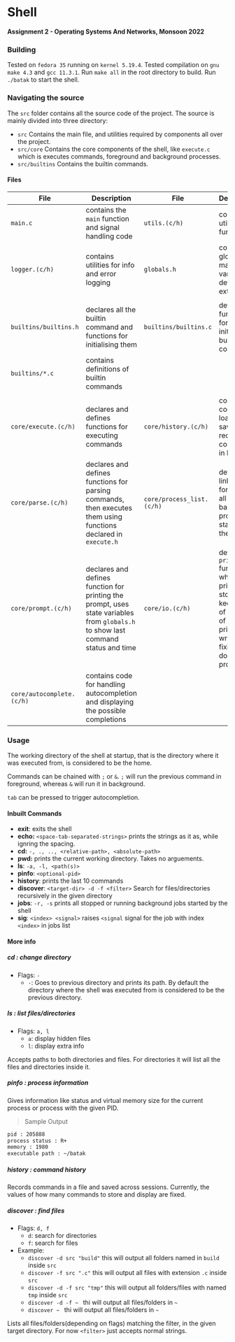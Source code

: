 # Shell

**Assignment 2 - Operating Systems And Networks, Monsoon 2022**

### Building

Tested on `fedora 35` running on `kernel 5.19.4`. Tested compilation on `gnu make 4.3` and `gcc 11.3.1`. Run `make all` in the root directory to build. Run `./batak` to start the shell.

### Navigating the source

The `src` folder contains all the source code of the project. The source is mainly divided into three directory:

- `src` Contains the main file, and utilities required by components all over the project.
- `src/core` Contains the core components of the shell, like `execute.c` which is executes commands, foreground and background processes.
- `src/builtins` Contains the builtin commands.

#### Files

| File | Description    | File    | Description    |
|---------------- | --------------- | --------------- | --------------- |
| `main.c`    | contains the `main` function and signal handling code    | `utils.(c/h)`    | contains utility functions    |
| `logger.(c/h)`    | contains utilities for info and error logging   | `globals.h`   | contains global macros and variables, defined by extern   |
| | | | |
| `builtins/builtins.h`    | declares all the builtin command and functions for initialising them    | `builtins/builtins.c`    | defines functions for initialising builtin commands    |
| `builtins/*.c`    | contains definitions of builtin commands    |     |     |
| | | | |
| `core/execute.(c/h)`    | declares and defines functions for executing commands    |  `core/history.(c/h)`   |  contains code for loading, saving and recording commands in history   |
| `core/parse.(c/h)`    | declares and defines functions for parsing commands, then executes them using functions declared in `execute.h`    |  `core/process_list.(c/h)`   |  defines a linked list for storing all the background processes started by the shell   |
| `core/prompt.(c/h)` | declares and defines function for printing the prompt, uses state variables from `globals.h` to show last command status and time | `core/io.(c/h)` | defines a `print` function which prints to stdout and keeps track of number of lines printed, written for fixing the double prompt bug |
| `core/autocomplete.(c/h)` | contains code for handling autocompletion and displaying the possible completions | | |


### Usage

The working directory of the shell at startup, that is the directory where it was executed from, is considered to be the home.

Commands can be chained with `;` or `&`. `;` will run the previous command in foreground, whereas `&` will run it in background.

`tab` can be pressed to trigger autocompletion.

#### Inbuilt Commands

- **exit**: exits the shell
- **echo:** `<space-tab-separated-strings>` prints the strings as it as, while ignring the spacing.
- **cd:** `-, ., .., <relative-path>, <absolute-path>`
- **pwd:** prints the current working directory. Takes no arguements.
- **ls**: `-a, -l, <path(s)>`
- **pinfo**: `<optional-pid>`
- **history**: prints the last 10 commands
- **discover**: `<target-dir> -d -f <filter>` Search for files/directories recursively in the given directory
- **jobs**: `-r, -s` prints all stopped or running background jobs started by the shell
- **sig**: `<index> <signal>` raises `<signal` signal for the job with index `<index>` in jobs list

#### More info

##### cd : change directory

- Flags: `-`
    - `-`: Goes to previous directory and prints its path. By default the directory where the shell was executed from is considered to be the previous directory.

##### ls : list files/directories

- Flags: `a, l`
    - `a`: display hidden files
    - `l`: display extra info

Accepts paths to both directories and files. For directories it will list all the files and directories inside it.

##### pinfo : process information

Gives information like status and virtual memory size for the current process or process with the given PID.

> Sample Output
```bash
pid : 205888
process status : R+
memory : 1980
executable path : ~/batak
```

##### history : command history

Records commands in a file and saved across sessions. Currently, the values of how many commands to store and display are fixed.

##### discover : find files

- Flags: `d, f`
    - `d`: search for directories
    - `f`: search for files
- Example:
    - `discover -d src "build"` this will output all folders named in `build` inside `src`
    - `discover -f src ".c"` this will output all files with extension `.c` inside `src`
    - `discover -d -f src "tmp"` this will output all folders/files with named `tmp` inside `src`
    - `discover -d -f ~ ` thi will output all files/folders in `~`
    - `discover ~ ` thi will output all files/folders in `~`

Lists all files/folders(depending on flags) matching the filter, in the given target directory. For now `<filter>` just accepts normal strings.
